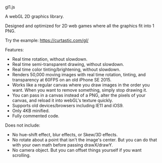 gl1.js

A webGL 2D graphics library.

Designed and optimized for 2D web games where all the graphics fit into 1 PNG.

Try the example:
https://curtastic.com/gl/

Features:
- Real time rotation, without slowdown.
- Real time semi-transparent drawing, without slowdown.
- Real time color tinting/brightening, without slowdown.
- Renders 50,000 moving images with real time rotation, tinting, and transparency at 60FPS on an old iPhone SE 2015.
- Works like a regular canvas where you draw images in the order you want. When you want to remove something, simply stop drawing it.
- You can pass in a canvas instead of a PNG, alter the pixels of your canvas, and reload it into webGL's texture quickly.
- Supports old devices/browsers including IE11 and iOS9.
- Only 4KB minified.
- Fully commented code.

Does not include:
- No hue-shift effect, blur effects, or Skew/3D effects.
- No rotate about a point that isn't the image's center. But you can do that with your own math before passing drawX/drawY.
- No camera object. But you can offset things yourself if you want scrolling.
